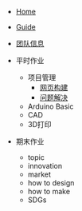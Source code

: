 * [Home](/)
* [Guide](guide)

* [团队信息](teamintro/member.md)

* 平时作业
  * 项目管理
    * [网页构建](webbulid/webbuild.md)
    * [问题解决](webbulid/problem.md)
  * Arduino Basic
  * CAD
  * 3D打印

* 期末作业
  * topic
  * innovation
  * market
  * how to design
  * how to make
  * SDGs
